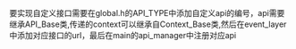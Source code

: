 要实现自定义接口需要在global.h的API_TYPE中添加自定义api的编号，api需要继承API_Base类,传递的context可以继承自Context_Base类,然后在event_layer中添加对应接口的url，最后在main的api_manager中注册对应api